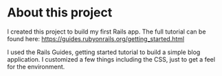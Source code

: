 # About this project

I created this project to build my first Rails app. The full tutorial can be found here: https://guides.rubyonrails.org/getting_started.html

I used the Rails Guides, getting started tutorial to build a simple blog application. I customized a few things including the CSS, just to get a feel for the environment.
